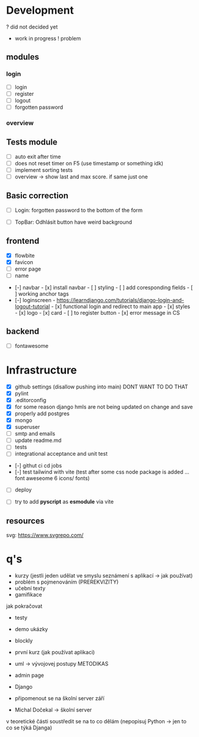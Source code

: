 # Development
? did not decided yet
- work in progress
! problem

## modules
### login
- [ ] login
- [ ] register
- [ ] logout
- [ ] forgotten password

### overview

## Tests module
- [ ] auto exit after time
- [ ] does not reset timer on F5 (use timestamp or something idk)
- [ ] implement sorting tests
- [ ] overview -> show last and max score. if same just one

## Basic correction
- [ ] Login: forgotten password to the bottom of the form
- [ ] TopBar: Odhlásit button have weird background


## frontend
- [x] flowbite
- [x] favicon
- [ ] error page
- [ ] name
- [-] navbar
        - [x] install navbar
        - [ ] styling
        - [ ] add coresponding fields
        - [ ] working anchor tags
- [-] loginscreen
        -  https://learndjango.com/tutorials/django-login-and-logout-tutorial
        - [x] functional login and redirect to main app
        - [x] styles
                - [x] logo
                - [x] card
        - [ ] to register button
        - [x] error message in CS

## backend
- [ ] fontawesome

# Infrastructure
- [x] github settings (disallow pushing into main) DONT WANT TO DO THAT
- [x] pylint
- [x] .editorconfig
- [x] for some reason django hmls are not being updated on change and save
- [x] properly add postgres
- [x] mongo
- [x] superuser
- [ ] smtp and emails
- [ ] update readme.md
- [ ] tests
- [ ] integrational acceptance and unit test
- [-] githut ci cd jobs
- [-] test tailwind with vite (test after some css node package is added ... font aweseome 6 icons/ fonts)
- [ ] deploy
- [ ] try to add **pyscript** as **esmodule** via vite


## resources
svg: https://www.svgrepo.com/


# q's

- kurzy (jestli jeden udělat ve smyslu seznámení s aplikací -> jak používat)
- problém s pojmenováním (PREREKVIZITY)
- učební texty
- gamifikace

jak pokračovat
- testy
- demo ukázky
- blockly

- první kurz (jak používat aplikaci)
- uml -> vývojovej postupy METODIKAS
- admin page
- Django


- připomenout se na školní server září
- Michal Dočekal -> školní server

v teoretické části soustředit se na to co dělám (nepopisuj Python -> jen to co se týká Djanga)
